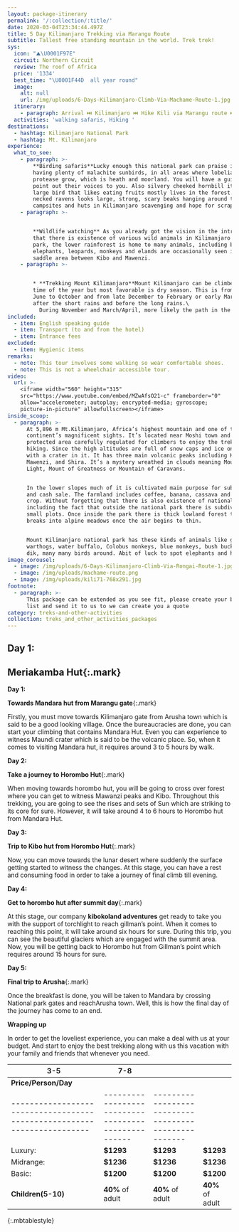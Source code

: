 ```yaml
---
layout: package-itinerary
permalink: '/:collection/:title/'
date: 2020-03-04T23:34:44.497Z
title: 5 Day Kilimanjaro Trekking via Marangu Route
subtitle: Tallest free standing mountain in the world. Trek trek!
sys:
  icon: "⛰️\U0001F97E"
  circuit: Northern Circuit
  review: The roof of Africa
  price: '1334'
  best_time: "\U0001F44D  all year round"
  image:
    alt: null
    url: /img/uploads/6-Days-Kilimanjaro-Climb-Via-Machame-Route-1.jpg
  itinerary:
    - paragraph: Arrival ⏭️ Kilimanjaro ⏭️ Hike Kili via Marangu route ⏭️ Departure
  activities: 'walking safaris, Hiking '
destinations:
  - hashtag: Kilimanjaro National Park
  - hashtag: Mt. Kilimanjaro
experience:
  what_to_see:
    - paragraph: >-
        **Birding safaris**Lucky enough this national park can praise itself
        having plenty of malachite sunbirds, in all areas where lobelias and
        protease grow, which is heath and moorland. You will have a guide to
        point out their voices to you. Also silvery cheeked hornbill it’s a
        large bird that likes eating fruits mostly lives in the forest. White
        necked ravens looks large, strong, scary beaks hanging around the
        campsites and huts in Kilimanjaro scavenging and hope for scraps.
    - paragraph: >-


        **Wildlife watching** As you already got the vision in the introduction
        that there is existence of various wild animals in Kilimanjaro national
        park, the lower rainforest is home to many animals, including buffaloes,
        elephants, leopards, monkeys and elands are occasionally seen in the
        saddle area between Kibo and Mawenzi.
    - paragraph: >-


        * **Trekking Mount Kilimanjaro**Mount Kilimanjaro can be climbed at any
        time of the year but most favorable is dry season. This is from late
        June to October and from late December to February or early March just
        after the short rains and before the long rains.\
          During November and March/April, more likely the path in the forest to be slippery especially the Western Breach, covered by snow.
included:
  - item: English speaking guide
  - item: Transport (to and from the hotel)
  - item: Entrance fees
excluded:
  - item: Hygienic items
remarks:
  - note: This tour involves some walking so wear comfortable shoes.
  - note: This is not a wheelchair accessible tour.
video:
  url: >-
    <iframe width="560" height="315"
    src="https://www.youtube.com/embed/MZwAfsO21-c" frameborder="0"
    allow="accelerometer; autoplay; encrypted-media; gyroscope;
    picture-in-picture" allowfullscreen></iframe>
inside_scoop:
  - paragraph: >-
      At 5,896 m Mt.Kilimanjaro, Africa’s highest mountain and one of the
      continent’s magnificent sights. It’s located near Moshi town and is a
      protected area carefully regulated for climbers to enjoy the trekking and
      hiking. Since the high altitudes are full of snow caps and ice on its peak
      with a crater in it. It has three main volcanic peaks including Kibo,
      Mawenzi, and Shira. It’s a mystery wreathed in clouds meaning Mountain of
      Light, Mount of Greatness or Mountain of Caravans.


      In the lower slopes much of it is cultivated main purpose for subsistence
      and cash sale. The farmland includes coffee, banana, cassava and maize
      crop. Without forgetting that there is also existence of national park,
      including the fact that outside the national park there is subdivisions of
      small plots. Once inside the park there is thick lowland forest that
      breaks into alpine meadows once the air begins to thin.


      Mount Kilimanjaro national park has these kinds of animals like giraffes,
      warthogs, water buffalo, Colobus monkeys, blue monkeys, bush buck and did
      dik, many many birds around. Abit of luck to spot elephants and hyenas.
image_corousel:
  - image: /img/uploads/6-Days-Kilimanjaro-Climb-Via-Rongai-Route-1.jpg
  - image: /img/uploads/machame-route.png
  - image: /img/uploads/kili71-768x291.jpg
footnote:
  - paragraph: >-
      This package can be extended as you see fit, please create your bucket
      list and send it to us to we can create you a quote
category: treks-and-other-activities
collection: treks_and_other_activities_packages
---
```

## **Day 1:**

## **Meriakamba Hut**{:.mark}

**Day 1:** 

**Towards Mandara hut from Marangu gate**{:.mark}

Firstly, you must move towards Kilimanjaro gate from Arusha town which is said to be a good looking village. Once the bureaucracies are done, you can start your climbing that contains Mandara Hut. Even you can experience to witness Maundi crater which is said to be the volcanic place. So, when it comes to visiting Mandara hut, it requires around 3 to 5 hours by walk.

**Day 2:** 

**Take a journey to Horombo Hut**{:.mark}

When moving towards horombo hut, you will be going to cross over forest where you can get to witness Mawanzi peaks and Kibo. Throughout this trekking, you are going to see the rises and sets of Sun which are striking to its core for sure. However, it will take around 4 to 6 hours to Horombo hut from Mandara Hut.

**Day 3:** 

**Trip to Kibo hut from Horombo Hut**{:.mark}

Now, you can move towards the lunar desert where suddenly the surface getting started to witness the changes. At this stage, you can have a rest and consuming food in order to take a journey of final climb till evening.

**Day 4:** 

**Get to horombo hut after summit day**{:.mark}

At this stage, our company **kibokoland adventures** get ready to take you with the support of torchlight to reach gillman’s point. When it comes to reaching this point, it will take around six hours for sure. During this trip, you can see the beautiful glaciers which are engaged with the summit area. Now, you will be getting back to Horombo hut from Gillman’s point which requires around 15 hours for sure.

**Day 5:** 

**Final trip to Arusha**{:.mark}

Once the breakfast is done, you will be taken to Mandara by crossing National park gates and reachArusha town. Well, this is how the final day of the journey has come to an end.

**Wrapping up**

In order to get the loveliest experience, you can make a deal with us at your budget. And start to enjoy the best trekking along with us this vacation with your family and friends that whenever you need.



| 3-5                                                                      | 7-8                                                  |                                                       |                     |
| ------------------------------------------------------------------------ | ---------------------------------------------------- | ----------------------------------------------------- | ------------------- |
| <b>Price/Person/Day</b>                                                  |                                                      |                                                       |                     |
| \----------------------------------------------------------------------- | \--------------------------------------------------- | \---------------------------------------------------- |                     |
| Luxury:                                                                  | <b>$1293</b>                                         | <b>$1293</b>                                          | <b>$1293</b>        |
| Midrange:                                                                | <b>$1236</b>                                         | <b>$1236</b>                                          | <b>$1236</b>        |
| Basic:                                                                   | <b>$1200</b>                                         | <b>$1200</b>                                          | <b>$1200</b>        |
| <b>Children(5-10)</b>                                                    | <b>40%</b> of adult                                  | <b>40%</b> of adult                                   | <b>40%</b> of adult |

{:.mbtablestyle}